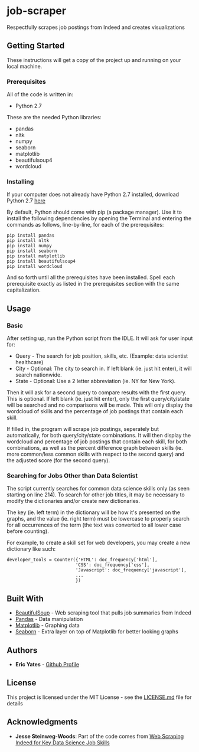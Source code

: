 # job-scraper

Respectfully scrapes job postings from Indeed and creates visualizations

## Getting Started

These instructions will get a copy of the project up and running on your local machine.

### Prerequisites

All of the code is written in:

* Python 2.7

These are the needed Python libraries:

* pandas
* nltk
* numpy
* seaborn
* matplotlib
* beautifulsoup4
* wordcloud

### Installing

If your computer does not already have Python 2.7 installed, download Python 2.7 [here](https://www.python.org/downloads/)

By default, Python should come with pip (a package manager). Use it to install the following dependencies by opening the Terminal and entering the commands as follows, line-by-line, for each of the prerequisites:

```
pip install pandas
pip install nltk
pip install numpy
pip install seaborn
pip install matplotlib
pip install beautifulsoup4
pip install wordcloud
```

And so forth until all the prerequisites have been installed. Spell each prerequisite exactly as listed in the prerequisites section with the same capitalization.

## Usage

### Basic

After setting up, run the Python script from the IDLE. It will ask for user input for:

* Query - The search for job position, skills, etc. (Example: data scientist healthcare)
* City - Optional: The city to search in. If left blank (ie. just hit enter), it will search nationwide.
* State - Optional: Use a 2 letter abbreviation (ie. NY for New York).

Then it will ask for a second query to compare results with the first query. This is optional. If left blank (ie. just hit enter), only the first query/city/state will be searched and no comparisons will be made. This will only display the wordcloud of skills and the percentage of job postings that contain each skill.

If filled in, the program will scrape job postings, seperately but automatically, for both query/city/state combinations. It will then display the wordcloud and percentage of job postings that contain each skill, for both combinations, as well as the percent difference graph between skills (ie. more common/less common skills with respect to the second query) and the adjusted score (for the second query).

### Searching for Jobs Other than Data Scientist

The script currently searches for common data science skills only (as seen starting on line 214). To search for other job titles, it may be necessary to modify the dictionaries and/or create new dictionaries. 

The key (ie. left term) in the dictionary will be how it's presented on the graphs, and the value (ie. right term) must be lowercase to properly search for all occurrences of the term (the text was converted to all lower case before counting).

For example, to create a skill set for web developers, you may create a new dictionary like such:

```
developer_tools = Counter({'HTML': doc_frequency['html'],
                          'CSS': doc_frequency['css'],
                          'Javascript': doc_frequency['javascript'],
                          ...
                          })
```

## Built With

* [BeautifulSoup](https://www.crummy.com/software/BeautifulSoup/bs4/doc/) - Web scraping tool that pulls job summaries from Indeed
* [Pandas](https://pandas.pydata.org/pandas-docs/stable/) - Data manipulation
* [Matplotlib](https://matplotlib.org/) - Graphing data
* [Seaborn](https://seaborn.pydata.org/) - Extra layer on top of Matplotlib for better looking graphs

## Authors

* **Eric Yates** - [Github Profile](https://github.com/eric-yates)

## License

This project is licensed under the MIT License - see the [LICENSE.md](https://github.com/eric-yates/job-scraper/blob/master/LICENSE.md) file for details

## Acknowledgments

* **Jesse Steinweg-Woods**: Part of the code comes from [Web Scraping Indeed for Key Data Science Job Skills](https://jessesw.com/Data-Science-Skills/)
